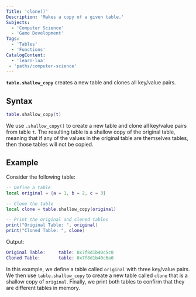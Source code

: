 ```yaml
---
Title: 'clone()'
Description: 'Makes a copy of a given table.'
Subjects:
  - 'Computer Science'
  - 'Game Development' 
Tags:
  - 'Tables'
  - 'Functions'
CatalogContent:
  - 'learn-lua'
 - 'paths/computer-science'
---
```


**`table.shallow_copy`** creates a new table and clones all key/value pairs.

## Syntax

```lua
table.shallow_copy(t)
```

We use `.shallow_copy()` to create a new table and clone all key/value pairs from table `t`. The resulting table is a shallow copy of the original table, meaning that if any of the values in the original table are themselves tables, then those tables will not be copied.

## Example

Consider the following table:

```lua
-- Define a table
local original = {a = 1, b = 2, c = 3}

-- Clone the table
local clone = table.shallow_copy(original)

-- Print the original and cloned tables
print("Original Table: ", original)
print("Cloned Table: ", clone)

```

Output:
```lua
Original Table: 	table: 0x7f8d1b40c5c0
Cloned Table: 	    table: 0x7f8d1b40c6a0

```
In this example, we define a table called `original` with three key/value pairs. We then use `table.shallow_copy` to create a new table called `clone` that is a shallow copy of `original`. Finally, we print both tables to confirm that they are different tables in memory.


